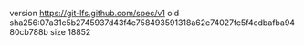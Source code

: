 version https://git-lfs.github.com/spec/v1
oid sha256:07a31c5b2745937d43f4e758493591318a62e74027fc5f4cdbafba9480cb788b
size 18852
